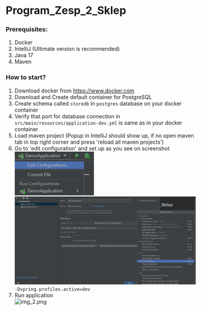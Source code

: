 # Program_Zesp_2_Sklep

### Prerequisites:

1. Docker
2. IntelliJ (Ultimate version is recommended)
3. Java 17
4. Maven

### How to start?

1. Download docker from https://www.docker.com
2. Download and Create default container for PostgreSQL
3. Create schema called ```storedb``` in ```postgres``` database on your docker container
4. Verify that port for database connection in ```src/main/resources/application-dev.yml``` is same as in your docker container
5. Load maven project (Popup in IntelliJ should show up, if no open maven tab in top right corner and press 'reload all maven projects')
6. Go to 'edit configuration' and set up as you see on screenshot<br />
![img_1.png](img_1.png) <br />
![img.png](img.png)<br />
```-Dspring.profiles.active=dev```
7. Run application<br />
![img_2.png](img_2.png)